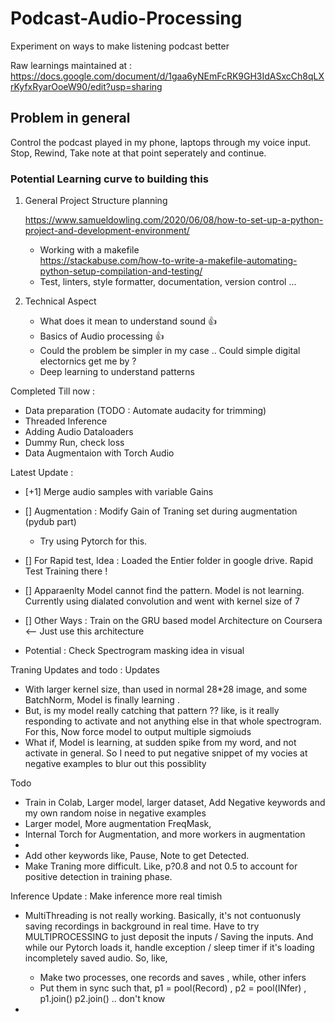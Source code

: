 # Podcast-Audio-Processing
Experiment on ways to make listening podcast better

Raw learnings maintained at : 
https://docs.google.com/document/d/1gaa6yNEmFcRK9GH3IdASxcCh8qLXrKyfxRyarOoeW90/edit?usp=sharing

## Problem in general 

Control the podcast played in my phone, laptops through my voice input. Stop, Rewind, Take note at that point seperately and continue.



### Potential Learning curve to building this 



1)  General Project Structure planning 

    https://www.samueldowling.com/2020/06/08/how-to-set-up-a-python-project-and-development-environment/

    - Working with a makefile    
    https://stackabuse.com/how-to-write-a-makefile-automating-python-setup-compilation-and-testing/
    - Test, linters, style formatter, documentation, version    control ...

2) Technical Aspect

    - What does it mean to understand sound :+1:
    - Basics of Audio processing  :+1: 
    - Could the problem be simpler in my case .. Could simple digital electornics get me by ?
    - Deep learning to understand patterns 


Completed Till now : 
- Data preparation (TODO : Automate audacity for trimming)
- Threaded Inference
- Adding Audio Dataloaders
- Dummy Run, check loss
- Data Augmentaion with Torch Audio


Latest Update : 
- [+1] Merge audio samples with variable Gains 
- [] Augmentation : Modify Gain of Traning set during augmentation  (pydub part) 
    - Try using Pytorch for this.
- [] For Rapid test, Idea : Loaded the Entier folder in google drive. Rapid Test Training there ! 
- [] Apparaenlty Model cannot find the pattern. Model is not learning. Currently using dialated convolution and went with kernel size of 7
- [] Other Ways : Train on the GRU based model Architecture on Coursera <-- Just use this architecture

- Potential : Check Spectrogram masking idea in visual



Traning Updates and todo : 
Updates
- With larger kernel size, than used in normal 28*28 image, and some BatchNorm, Model is finally learning .
- But, is my model really catching that pattern ??  like, is it really responding to activate and not anything else in that whole spectrogram.  
  For this, Now force model to output multiple sigmoiuds
- What if, Model is learning, at sudden spike from my word, and not activate in general. So I need to put negative snippet of my vocies at negative examples to blur out this possiblity

Todo
- Train in Colab, Larger model, larger dataset, Add Negative keywords and my own random noise in negative examples
- Larger model, More augmentation FreqMask, 
- Internal Torch for Augmentation, and more workers in augmentation 
- 
- Add other keywords like, Pause, Note to get Detected. 
- Make Traning more difficult. Like, p?0.8 and not 0.5 to account for positive detection in training phase.


Inference Update : Make inference more real timish

- MultiThreading is not really working. Basically, it's not contuonusly saving recordings in background in real time. Have to try MULTIPROCESSING to just deposit the inputs / Saving the inputs. And while our Pytorch loads it, handle exception / sleep timer if it's loading incompletely saved audio. So, like, 

    - Make two processes, one records and saves , while, other infers
    - Put them in sync such that, p1 = pool(Record) , p2 = pool(INfer) , p1.join() p2.join() .. don't know

- 




